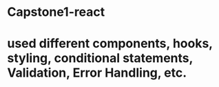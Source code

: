 # Capstone1-react

# used different components, hooks, styling, conditional statements, Validation, Error Handling, etc.

